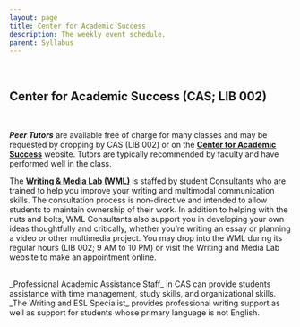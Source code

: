 ```yaml
---
layout: page
title: Center for Academic Success
description: The weekly event schedule.
parent: Syllabus
---
```

<br/>

## Center for Academic Success (CAS; LIB 002)

<br/>

_**Peer Tutors**_ are available free of charge for many classes and may be requested by dropping by CAS (LIB 002) or on the **[Center for Academic Success](https://www.furman.edu/academics/center-academic-success/)** website. Tutors are typically recommended by faculty and have performed well in the class.
<br/>

The **[Writing & Media Lab (WML)](https://www.furman.edu/academics/center-academic-success/writing-resources/)** is staffed by student Consultants who are trained to help you improve your writing and multimodal communication skills.  The consultation process is non-directive and intended to allow students to maintain ownership of their work.  In addition to helping with the nuts and bolts, WML Consultants also support you in developing your own ideas thoughtfully and critically, whether you’re writing an essay or planning a video or other multimedia project.  You may drop into the WML during its regular hours (LIB 002; 9 AM to 10 PM) or visit the Writing and Media Lab website to make an appointment online.

<br/>
_Professional Academic Assistance Staff_ in CAS can provide students assistance with time management, study skills, and organizational skills.

<br/>
_The Writing and ESL Specialist_ provides professional writing support as well as support for students whose primary language is not English.
